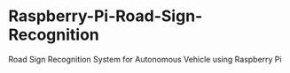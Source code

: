 # Raspberry-Pi-Road-Sign-Recognition
Road Sign Recognition System for Autonomous Vehicle using Raspberry Pi
